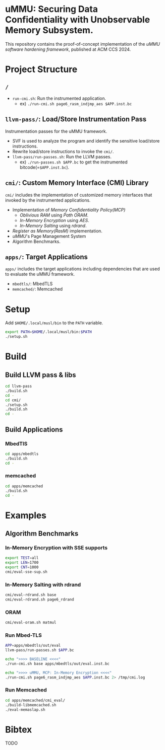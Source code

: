 # uMMU: Securing Data Confidentiality with Unobservable Memory Subsystem.

This repository contains the proof-of-concept implementation of the *uMMU software hardening framework*, published at ACM CCS 2024.

# Project Structure
## `/`
- `run-cmi.sh`: Run the instrumented application.
    - ex) `./run-cmi.sh page6_rasm_indjmp_aes $APP.inst.bc`
## `llvm-pass/`: Load/Store Instrumentation Pass
Instrumentation passes for the uMMU framework.
- SVF is used to analyze the program and identify the sensitive load/store instructions.
- Rewrite load/store instructions to invoke the `cmi/`.
- `llvm-pass/run-passes.sh`: Run the LLVM passes.
    - ex) `./run-passes.sh $APP.bc` to get the instrumented bitcode(=`$APP.inst.bc`).

## `cmi/`: Custom Memory Interface (CMI) Library
`cmi/` includes the implementation of customized memory interfaces that invoked by the instrumented applications.

- Implementation of *Memory Confidentiality Policy(MCP)*
    - *Oblivious RAM* using *Path ORAM*.
    - *In-Memory Encryption* using *AES*.
    - *In-Memory Salting* using *rdrand*.
- *Register as Memory(RasM)* implementation.
- *uMMU*'s Page Management System
- Algorithm Benchmarks.

## `apps/`: Target Applications
`apps/` includes the target applications including dependencies that are used to evaluate the uMMU framework.

- `mbedtls/`: MbedTLS
- `memcached/`: Memcached


# Setup
Add `$HOME/.local/musl/bin` to the `PATH` variable.

```bash
export PATH=$HOME/.local/musl/bin:$PATH
./setup.sh
```

# Build
## Build LLVM pass & libs
```bash
cd llvm-pass
./build.sh
cd -
cd cmi/
./setup.sh
./build.sh
cd -
```

## Build Applications
### MbedTlS
```bash
cd apps/mbedtls
./build.sh
cd -
```

### memcached
```bash
cd apps/memcached
./build.sh
cd -
```


# Examples

## Algorithm Benchmarks

### In-Memory Encryption with SSE supports

```bash
export TEST=all
export LEN=1700
export CNT=1000
cmi/eval-sse-sup.sh
```

### In-Memory Salting with rdrand

```bash
cmi/eval-rdrand.sh base
cmi/eval-rdrand.sh page6_rdrand
```

### ORAM

```bash
cmi/eval-oram.sh matmul
```


### Run Mbed-TLS

```bash
APP=apps/mbedtls/out/eval
llvm-pass/run-passes.sh $APP.bc

echo ">>>> BASELINE <<<<"
./run-cmi.sh base apps/mbedtls/out/eval.inst.bc

echo ">>>> uMMU, MCP: In-Memory Encryption <<<<"
./run-cmi.sh page6_rasm_indjmp_aes $APP.inst.bc 2> /tmp/cmi.log
```

### Run Memcached

```bash
cd apps/memcached/cmi_eval/
./build-libmemcached.sh
./eval-memaslap.sh
```

# Bibtex
TODO
